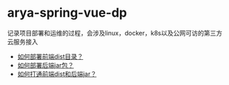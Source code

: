 # arya-spring-vue-dp
记录项目部署和运维的过程，会涉及linux，docker，k8s以及公网可访的第三方云服务接入


- [如何部署前端dist目录？](https://github.com/arya-spring-vue/arya-spring-vue-dp/issues/1)
- [如何部署后端jar包？](https://github.com/arya-spring-vue/arya-spring-vue-dp/issues/2)
- [如何打通前端dist和后端jar？](https://github.com/arya-spring-vue/arya-spring-vue-dp/issues/3)
